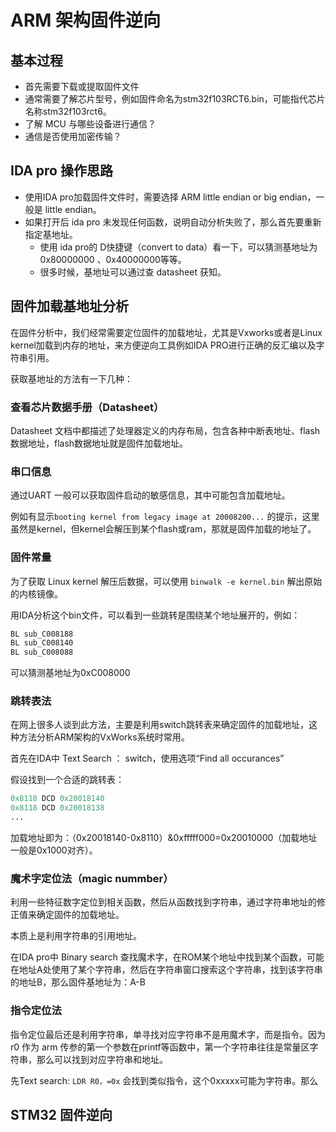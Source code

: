 # ARM 架构固件逆向

## 基本过程

- 首先需要下载或提取固件文件
- 通常需要了解芯片型号，例如固件命名为stm32f103RCT6.bin，可能指代芯片名称stm32f103rct6。
- 了解 MCU 与哪些设备进行通信？
- 通信是否使用加密传输？


## IDA pro 操作思路

- 使用IDA pro加载固件文件时，需要选择 ARM little endian or big endian，一般是 little endian。
- 如果打开后 ida pro 未发现任何函数，说明自动分析失败了，那么首先要重新指定基地址。
  - 使用 ida pro的 D快捷键（convert to data）看一下，可以猜测基地址为 0x80000000 、0x40000000等等。
  - 很多时候，基地址可以通过查 datasheet 获知。

## 固件加载基地址分析

在固件分析中，我们经常需要定位固件的加载地址，尤其是Vxworks或者是Linux kernel加载到内存的地址，来方便逆向工具例如IDA PRO进行正确的反汇编以及字符串引用。

获取基地址的方法有一下几种：
### 查看芯片数据手册（Datasheet）
Datasheet 文档中都描述了处理器定义的内存布局，包含各种中断表地址、flash数据地址，flash数据地址就是固件加载地址。

### 串口信息
通过UART 一般可以获取固件启动的敏感信息，其中可能包含加载地址。

例如有显示`booting kernel from legacy image at 20008200...` 的提示，这里虽然是kernel，但kernel会解压到某个flash或ram，那就是固件加载的地址了。

### 固件常量

为了获取 Linux kernel 解压后数据，可以使用 `binwalk -e kernel.bin` 解出原始的内核镜像。

用IDA分析这个bin文件，可以看到一些跳转是围绕某个地址展开的，例如：
```s
BL sub_C008188
BL sub_C008140
BL sub_C008088

```
可以猜测基地址为0xC008000
### 跳转表法

在网上很多人谈到此方法，主要是利用switch跳转表来确定固件的加载地址，这种方法分析ARM架构的VxWorks系统时常用。

首先在IDA中 Text Search ： switch，使用选项“Find all occurances”

假设找到一个合适的跳转表：
```s
0x8118 DCD 0x20018140
0x8118 DCD 0x20018138
...
```

加载地址即为：（0x20018140-0x8110）&0xfffff000=0x20010000（加载地址一般是0x1000对齐）。

### 魔术字定位法（magic nummber）
利用一些特征数字定位到相关函数，然后从函数找到字符串，通过字符串地址的修正值来确定固件的加载地址。

本质上是利用字符串的引用地址。

在IDA pro中 Binary search 查找魔术字，在ROM某个地址中找到某个函数，可能在地址A处使用了某个字符串，然后在字符串窗口搜索这个字符串，找到该字符串的地址B，那么固件基地址为：A-B

### 指令定位法

指令定位最后还是利用字符串，单寻找对应字符串不是用魔术字，而是指令。因为 r0 作为 arm 传参的第一个参数在printf等函数中，第一个字符串往往是常量区字符串，那么可以找到对应字符串和地址。

先Text search: `LDR R0，=0x` 会找到类似指令，这个0xxxxx可能为字符串。那么
## STM32 固件逆向